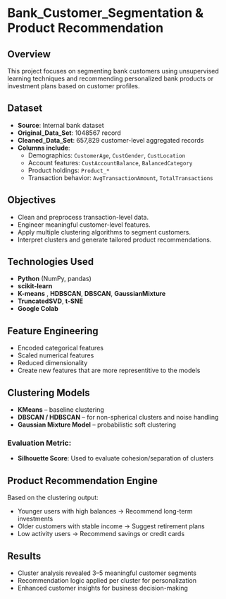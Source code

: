 # Bank_Customer_Segmentation & Product Recommendation

##  Overview
This project focuses on segmenting bank customers using unsupervised learning techniques and recommending personalized bank products or investment plans based on customer profiles.

## Dataset
- **Source**: Internal bank dataset
- **Original_Data_Set**: 1048567 record
- **Cleaned_Data_Set**: 657,829 customer-level aggregated records
- **Columns include**:
  - Demographics: `CustomerAge`, `CustGender`, `CustLocation`
  - Account features: `CustAccountBalance`, `BalancedCategory`
  - Product holdings: `Product_*`
  - Transaction behavior: `AvgTransactionAmount`, `TotalTransactions`

## Objectives
- Clean and preprocess transaction-level data.
- Engineer meaningful customer-level features.
- Apply multiple clustering algorithms to segment customers.
- Interpret clusters and generate tailored product recommendations.

##  Technologies Used
- **Python** (NumPy, pandas)
- **scikit-learn**
- **K-means** , **HDBSCAN**, **DBSCAN**, **GaussianMixture**
- **TruncatedSVD**, **t-SNE**
- **Google Colab**

##  Feature Engineering
- Encoded categorical features 
- Scaled numerical features
- Reduced dimensionality
- Create new features that are more representitive to the models

##  Clustering Models
- **KMeans** – baseline clustering
- **DBSCAN / HDBSCAN** – for non-spherical clusters and noise handling
- **Gaussian Mixture Model** – probabilistic soft clustering

### Evaluation Metric:
- **Silhouette Score**: Used to evaluate cohesion/separation of clusters

##  Product Recommendation Engine
Based on the clustering output:
- Younger users with high balances → Recommend long-term investments
- Older customers with stable income → Suggest retirement plans
- Low activity users → Recommend savings or credit cards

##  Results
- Cluster analysis revealed 3–5 meaningful customer segments
- Recommendation logic applied per cluster for personalization
- Enhanced customer insights for business decision-making

